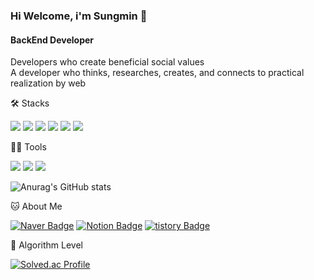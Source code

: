 ### Hi Welcome, i'm Sungmin 👋

#### BackEnd Developer
Developers who create beneficial social values   
A developer who thinks, researches, creates, and connects to practical realization by web


🛠️ Stacks

<img src="https://img.shields.io/badge/Java-007396?style=round-square&logo=Java&logoColor=white"/> <img src="https://img.shields.io/badge/springboot-6DB33F?style=round-square&logo=springboot&logoColor=white"/> <img src="https://img.shields.io/badge/JavaScript-F7DF1E?style=round-square&logo=JavaScript&logoColor=white"/> <img src="https://img.shields.io/badge/jquery-0769AD?style=round-square&logo=jquery&logoColor=white"/> <img src="https://img.shields.io/badge/MySQL-4479A1?style=round-square&logo=MySQL&logoColor=white"/> <img src="https://img.shields.io/badge/Python-3766AB?style=round-square&logo=Python&logoColor=white"/>

💪🏼 Tools 

 <img src="https://img.shields.io/badge/Visual Studio Code-007ACC?style=round-square&logo=Visual Studio Code&logoColor=white"/> <img src="https://img.shields.io/badge/GitHub-181717?style=round-square&logo=GitHub&logoColor=white"/> <img src="https://img.shields.io/badge/IntelliJ IDEA-000000?style=round-square&logo=IntelliJ IDEA&logoColor=white"/> 

![Anurag's GitHub stats](https://github-readme-stats.vercel.app/api?username=Garim12&show_icons=true&theme=radical)


🐱 About Me

  [![Naver Badge](https://img.shields.io/badge/naver-03C75A?style=round-square&logo=naver&logoColor=white&link=mailto:qw12345611@naver.com)](qw12345611@naver.com)
  [![Notion Badge](https://img.shields.io/badge/Notion-000000?style=round-square&logo=Notion&logoColor=white&link=https://www.notion.so/BackEnd-Developer-1d0162f6eeff40aab8d81c4fff8c7e8c?pvs=4)](https://www.notion.so/BackEnd-Developer-1d0162f6eeff40aab8d81c4fff8c7e8c?pvs=4)
  [![tistory Badge](https://img.shields.io/badge/tistory-000000?style=round-square&logo=tistory&logoColor=white&link=https://garims.tistory.com/)](https://garims.tistory.com/)


🏅 Algorithm Level

[![Solved.ac Profile](http://mazassumnida.wtf/api/v2/generate_badge?boj=qw12345611)](https://solved.ac/qw12345611/)
